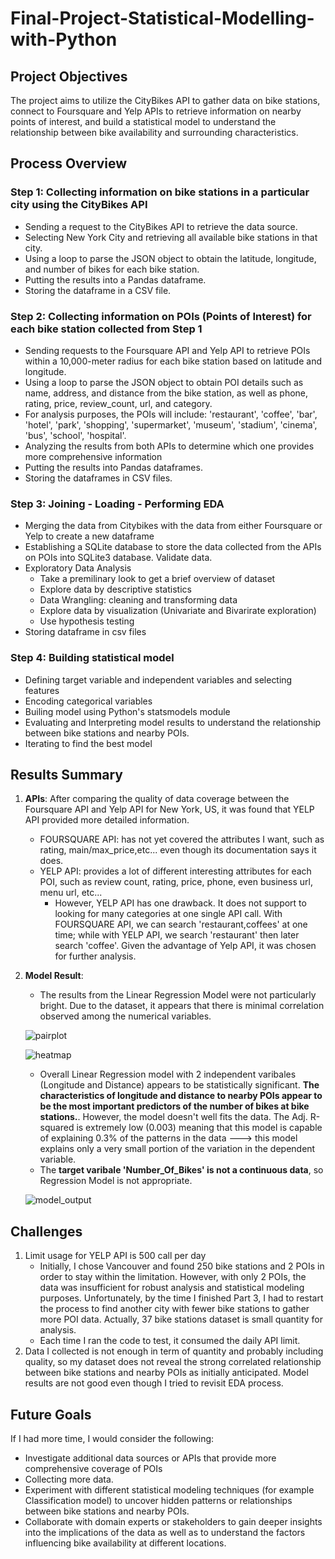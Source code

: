 # Final-Project-Statistical-Modelling-with-Python

## Project Objectives
The project aims to utilize the CityBikes API to gather data on bike stations, connect to Foursquare and Yelp APIs to retrieve information on nearby points of interest, and build a statistical model to understand the relationship between bike availability and surrounding characteristics. 

## Process Overview
### Step 1: Collecting information on bike stations in a particular city using the CityBikes API
* Sending a request to the CityBikes API to retrieve the data source.
* Selecting New York City and retrieving all available bike stations in that city.
* Using a loop to parse the JSON object to obtain the latitude, longitude, and number of bikes for each bike station.
* Putting the results into a Pandas dataframe.
* Storing the dataframe in a CSV file.

### Step 2: Collecting information on POIs (Points of Interest) for each bike station collected from Step 1
* Sending requests to the Foursquare API and Yelp API to retrieve POIs within a 10,000-meter radius for each bike station based on latitude and longitude.
* Using a loop to parse the JSON object to obtain POI details such as name, address, and distance from the bike station, as well as phone, rating, price, review_count, url, and category.
* For analysis purposes, the POIs will include: 'restaurant', 'coffee', 'bar', 'hotel', 'park', 'shopping', 'supermarket', 'museum', 'stadium', 'cinema', 'bus', 'school', 'hospital'.
* Analyzing the results from both APIs to determine which one provides more comprehensive information
* Putting the results into Pandas dataframes.
* Storing the dataframes in CSV files.

### Step 3: Joining - Loading - Performing EDA
* Merging the data from Citybikes with the data from either Foursquare or Yelp to create a new dataframe
* Establishing a SQLite database to store the data collected from the APIs on POIs into SQLite3 database. Validate data.
* Exploratory Data Analysis
	- Take a premilinary look to get a brief overview of dataset
	- Explore data by descriptive statistics
	- Data Wrangling: cleaning and transforming data 
	- Explore data by visualization (Univariate and Bivarirate exploration)
	- Use hypothesis testing
* Storing dataframe in csv files

### Step 4: Building statistical model
* Defining target variable and independent variables and selecting features
* Encoding categorical variables
* Builing model using Python's statsmodels module
* Evaluating and Interpreting model results to understand the relationship between bike stations and nearby POIs.
* Iterating to find the best model


## Results Summary

1. **APIs**: 
After comparing the quality of data coverage between the Foursquare API and Yelp API for New York, US, it was found that YELP API provided more detailed information.
    * FOURSQUARE API: has not yet covered the attributes I want, such as rating, main/max_price,etc... even though its documentation says it does.
    * YELP API: provides a lot of different interesting attributes for each POI, such as review count, rating, price, phone, even business url, menu url, etc...
	    - However, YELP API has one drawback. It does not support to looking for many categories at one single API call. With FOURSQUARE API, we can search 'restaurant,coffees' at one time; while with YELP API, we search 'restaurant' then later search 'coffee'.
Given the advantage of Yelp API, it was chosen for further analysis.

2. **Model Result**:
    * The results from the Linear Regression Model were not particularly bright. Due to the dataset, it appears that there is minimal correlation observed among the numerical variables.

	![pairplot](https://github.com/ThuyTran102/Statistical-Modelling-Project/blob/main/images/pairplot.png)
	
	![heatmap](https://github.com/ThuyTran102/Statistical-Modelling-Project/blob/main/images/heatmap.png)

    * Overall Linear Regression model with 2 independent varibales (Longitude and Distance) appears to be statistically significant. **The characteristics of longitude and distance to nearby POIs appear to be the most important predictors of the number of bikes at bike stations.**. However, the model doesn't well fits the data. The Adj. R-squared is extremely low (0.003) meaning that this model is capable of explaining 0.3% of the patterns in the data ---> this model explains only a very small portion of the variation in the dependent variable.
	* The **target varibale 'Number_Of_Bikes' is not a continuous data**, so Regression Model is not appropriate.

	![model_output](https://github.com/ThuyTran102/Statistical-Modelling-Project/blob/main/images/model_output.png)


## Challenges 
1. Limit usage for YELP API is 500 call per day
	- Initially, I chose Vancouver and found 250 bike stations and 2 POIs in order to stay within the limitation. However, with only 2 POIs, the data was insufficient for robust analysis and statistical modeling purposes. Unfortunately, by the time I finished Part 3, I had to restart the process to find another city with fewer bike stations to gather more POI data. Actually, 37 bike stations dataset is small quantity for analysis.
	- Each time I ran the code to test, it consumed the daily API limit.
2. Data I collected is not enough in term of quantity and probably including quality, so my dataset does not reveal the strong correlated relationship between bike stations and nearby POIs as initially anticipated. Model results are not good even though I tried to revisit EDA process.


## Future Goals
If I had more time, I would consider the following:
* Investigate additional data sources or APIs that provide more comprehensive coverage of POIs 
* Collecting more data.
* Experiment with different statistical modeling techniques (for example Classification model) to uncover hidden patterns or relationships between bike stations and nearby POIs.
* Collaborate with domain experts or stakeholders to gain deeper insights into the implications of the data as well as to understand the factors influencing bike availability at different locations.